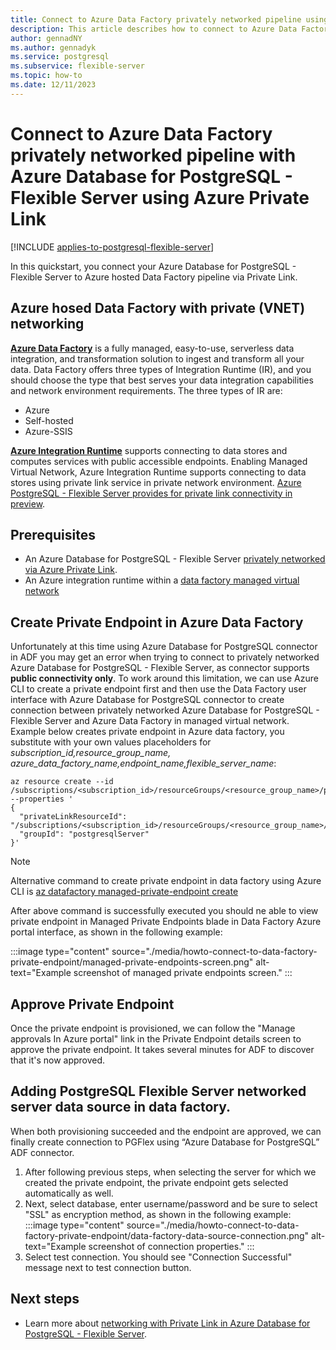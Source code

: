 ```yaml
---
title: Connect to Azure Data Factory privately networked pipeline using Azure Private Link
description: This article describes how to connect to Azure Data Factory privately networked pipeline with Azure Database for PostgreSQL - Flexible Server using Azure Private Link
author: gennadNY
ms.author: gennadyk
ms.service: postgresql
ms.subservice: flexible-server
ms.topic: how-to
ms.date: 12/11/2023
---
```



# Connect to Azure Data Factory privately networked pipeline with Azure Database for PostgreSQL - Flexible Server using Azure Private Link

[!INCLUDE [applies-to-postgresql-flexible-server](../includes/applies-to-postgresql-flexible-server.md)]

In this quickstart, you connect your Azure Database for PostgreSQL - Flexible Server to Azure hosted Data Factory pipeline via Private Link. 


## Azure hosed Data Factory with private (VNET) networking


**[Azure Data Factory](../../data-factory/introduction.md)** is a fully managed, easy-to-use, serverless data integration, and transformation solution to ingest and transform all your data. Data Factory offers three types of Integration Runtime (IR), and you should choose the type that best serves your data integration capabilities and network environment requirements. The three types of IR are:

* Azure
* Self-hosted
* Azure-SSIS

**[Azure Integration Runtime](../../data-factory/concepts-integration-runtime.md#azure-integration-runtime)** supports connecting to data stores and computes services with public accessible endpoints. Enabling Managed Virtual Network, Azure Integration Runtime supports connecting to data stores using private link service in private network environment. [Azure PostgreSQL - Flexible Server provides for private link connectivity in preview](../flexible-server/concepts-networking-private-link.md). 

## Prerequisites

* An Azure Database for PostgreSQL - Flexible Server [privately networked via Azure Private Link](../flexible-server/concepts-networking-private-link.md).
* An Azure integration runtime within a [data factory managed virtual network](../../data-factory/data-factory-private-link.md)


## Create Private Endpoint in Azure Data Factory

Unfortunately at this time using Azure Database for PostgreSQL connector in ADF you may get an error when trying to connect to privately networked Azure Database for PostgreSQL - Flexible Server, as connector supports **public connectivity only**.
To work around this limitation, we can use Azure CLI to create a private endpoint first and then use the Data Factory user interface with Azure Database for PostgreSQL connector to create  connection between privately networked Azure Database for PostgreSQL - Flexible Server and Azure Data Factory in managed virtual network. 
Example below creates private endpoint in Azure data factory, you substitute with your own values placeholders for *subscription_id,resource_group_name, azure_data_factory_name,endpoint_name,flexible_server_name*:

```azurecli
az resource create --id /subscriptions/<subscription_id>/resourceGroups/<resource_group_name>/providers/Microsoft.DataFactory/factories/<azure_data_factory_name>/managedVirtualNetworks/default/managedPrivateEndpoints/<endpoint_name> --properties '
{
  "privateLinkResourceId": "/subscriptions/<subscription_id>/resourceGroups/<resource_group_name>/providers/Microsoft.DBforPostgreSQL/flexibleServers/<flexible_server_name>", 
  "groupId": "postgresqlServer" 
}'

```
> [!NOTE]
> Alternative command to create private endpoint in data factory using Azure CLI is [az datafactory managed-private-endpoint create](https://learn.microsoft.com/cli/azure/datafactory/managed-private-endpoint?view=azure-cli-latest#az-datafactory-managed-private-endpoint-create)

After above command is successfully executed you should ne able to view  private endpoint in Managed Private Endpoints blade in Data Factory Azure portal interface, as shown in the following example:

 :::image type="content" source="./media/howto-connect-to-data-factory-private-endpoint/managed-private-endpoints-screen.png" alt-text="Example screenshot of managed private endpoints screen."  :::


## Approve Private Endpoint 

Once the private endpoint is provisioned, we can follow the "Manage approvals In Azure portal" link in the Private Endpoint details screen to approve the private endpoint. It takes several minutes for ADF to discover that it's now approved. 


## Adding PostgreSQL Flexible Server networked server data source in data factory.

When both provisioning succeeded and the endpoint are approved, we can finally create connection to PGFlex using “Azure Database for PostgreSQL” ADF connector.
1. After following previous steps, when selecting the server for which we created the private endpoint, the private endpoint gets selected automatically as well. 
2. Next,  select database, enter username/password and be sure to select "SSL" as encryption method, as shown in the following example:
   :::image type="content" source="./media/howto-connect-to-data-factory-private-endpoint/data-factory-data-source-connection.png" alt-text="Example screenshot of connection properties."  :::
1. Select test connection. You should see "Connection Successful" message next to test connection button.
    
## Next steps

- Learn more about [networking with Private Link in Azure Database for PostgreSQL - Flexible Server](./concepts-networking-private-link.md).

